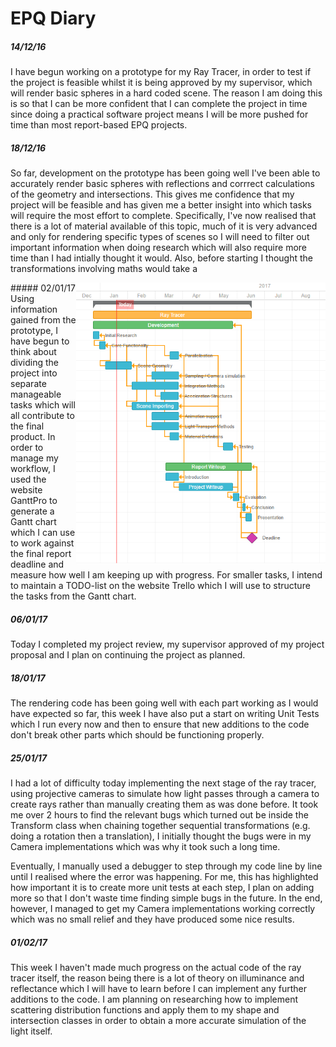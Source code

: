 # EPQ Diary

##### 14/12/16
I have begun working on a prototype for my Ray Tracer, in order to test if the project is feasible whilst it is being approved by my supervisor, which will render basic spheres in a hard coded scene. The reason I am doing this is so that I can be more confident that I can complete the project in time since doing a practical software project means I will be more pushed for time than most report-based EPQ projects.

##### 18/12/16
So far, development on the prototype has been going well I've been able to accurately render basic spheres with reflections and corrrect calculations of the geometry and intersections. This gives me confidence that my project will be feasible and has given me a better insight into which tasks will require the most effort to complete. Specifically, I've now realised that there is a lot of material available of this topic, much of it is very advanced and only for rendering specific types of scenes so I will need to filter out important information when doing research which will also require more time than I had intially thought it would. Also, before starting I thought the transformations involving maths would take a

<img src="progress/ganttchart.png" alt="Gantt Chart" height="450" align="right"/>
##### 02/01/17
Using information gained from the prototype, I have begun to think about dividing the project into separate manageable tasks which will all contribute to the final product. In order to manage my workflow, I used the website GanttPro to generate a Gantt chart which I can use to work against the final report deadline and measure how well I am keeping up with progress. For smaller tasks, I intend to maintain a TODO-list on the website Trello which I will use to structure the tasks from the Gantt chart.

##### 06/01/17
Today I completed my project review, my supervisor approved of my project proposal and I plan on continuing the project as planned.

##### 18/01/17
The rendering code has been going well with each part working as I would have expected so far, this week I have also put a start on writing Unit Tests which I run every now and then to ensure that new additions to the code don't break other parts which should be functioning properly.

##### 25/01/17
I had a lot of difficulty today implementing the next stage of the ray tracer, using projective cameras to simulate how light passes through a camera to create rays rather than manually creating them as was done before. It took me over 2 hours to find the relevant bugs which turned out be inside the Transform class when chaining together sequential transformations (e.g. doing a rotation then a translation), I initially thought the bugs were in my Camera implementations which was why it took such a long time.

Eventually, I manually used a debugger to step through my code line by line until I realised where the error was happening. For me, this has highlighted how important it is to create more unit tests at each step, I plan on adding more so that I don't waste time finding simple bugs in the future. In the end, however, I managed to get my Camera implementations working correctly which was no small relief and they have produced some nice results.

##### 01/02/17
This week I haven't made much progress on the actual code of the ray tracer itself, the reason being there is a lot of theory on illuminance and reflectance which I will have to learn before I can implement any further additions to the code. I am planning on researching how to implement scattering distribution functions and apply them to my shape and intersection classes in order to obtain a more accurate simulation of the light itself.
